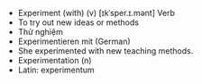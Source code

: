 - Experiment (with) (v)	[ɪkˈsper.ɪ.mənt]	Verb
- To try out new ideas or methods
- Thử nghiệm
- Experimentieren mit (German)
- She experimented with new teaching methods.
- Experimentation (n)
- Latin: experimentum